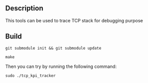 ## Description
This tools can be used to trace TCP stack for debugging purpose

## Build

```
git submodule init && git submodule update
```

```
make
```

Then you can try by running the following command:

```
sudo ./tcp_kpi_tracker
```                    
